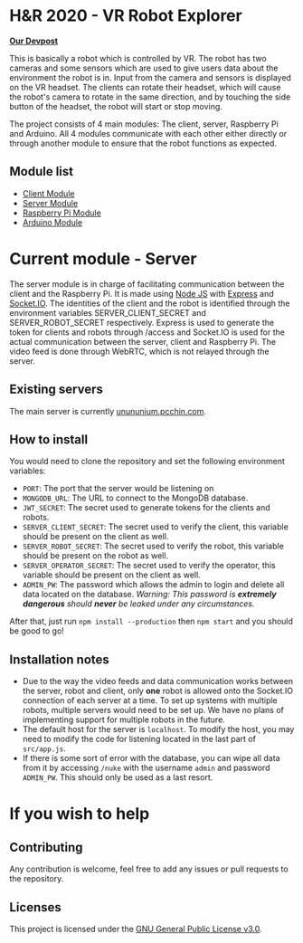 # H&R 2020 - VR Robot Explorer
 **[Our Devpost](https://devpost.com/software/hnr2020-vr-robot)**

This is basically a robot which is controlled by VR. The robot has two cameras and some sensors which are used to give users data about the environment the robot is in. Input from the camera and sensors is displayed on the VR headset. The clients can rotate their headset, which will cause the robot's camera to rotate in the same direction, and by touching the side button of the headset, the robot will start or stop moving.

The project consists of 4 main modules: The client, server, Raspberry Pi and Arduino. All 4 modules communicate with each other either directly or through another module to ensure that the robot functions as expected.

## Module list
 - [Client Module](https://github.com/team-unununium/HnR-2020-VR-Client)
 - [Server Module](https://github.com/team-unununium/HnR-2020-VR-Server)
 - [Raspberry Pi Module](https://github.com/team-unununium/HnR-2020-VR-Pi)
 - [Arduino Module](https://github.com/team-unununium/HnR-2020-VR-Arduino)

# Current module - Server
The server module is in charge of facilitating communication between the client and the Raspberry Pi. It is made using [Node JS](https://nodejs.org/) with [Express](https://www.npmjs.com/package/express) and [Socket.IO](https://www.npmjs.com/package/socket.io). The identities of the client and the robot is identified through the environment variables SERVER_CLIENT_SECRET and SERVER_ROBOT_SECRET respectively. Express is used to generate the token for clients and robots through /access and Socket.IO is used for the actual communication between the server, client and Raspberry Pi. The video feed is done through WebRTC, which is not relayed through the server.

## Existing servers
The main server is currently [unununium.pcchin.com](https://unununium.pcchin.com/).

## How to install
You would need to clone the repository and set the following environment variables:

 - `PORT`: The port that the server would be listening on
 - `MONGODB_URL`: The URL to connect to the MongoDB database.
 - `JWT_SECRET`: The secret used to generate tokens for the clients and robots.
 - `SERVER_CLIENT_SECRET`: The secret used to verify the client, this variable should be present on the client as well.
 - `SERVER_ROBOT_SECRET`: The secret used to verify the robot, this variable should be present on the robot as well.
 - `SERVER_OPERATOR_SECRET`: The secret used to verify the operator, this variable should be present on the client as well.
 - `ADMIN_PW`: The password which allows the admin to login and delete all data located on the database. *Warning: This password is **extremely dangerous** should **never** be leaked under any circumstances.*
 
 After that, just run `npm install --production` then `npm start` and you should be good to go!
 
## Installation notes
- Due to the way the video feeds and data communication works between the server, robot and client, only **one** robot is allowed onto the Socket.IO connection of each server at a time. To set up systems with multiple robots, multiple servers would need to be set up. We have no plans of implementing support for multiple robots in the future.
- The default host for the server is `localhost`. To modify the host, you may need to modify the code for listening located in the last part of `src/app.js`.
- If there is some sort of error with the database, you can wipe all data from it by accessing `/nuke` with the username `admin` and password `ADMIN_PW`. This should only be used as a last resort.

# If you wish to help

## Contributing
Any contribution is welcome, feel free to add any issues or pull requests to the repository.

## Licenses
This project is licensed under the [GNU General Public License v3.0](https://www.gnu.org/licenses/gpl-3.0.en.html).
